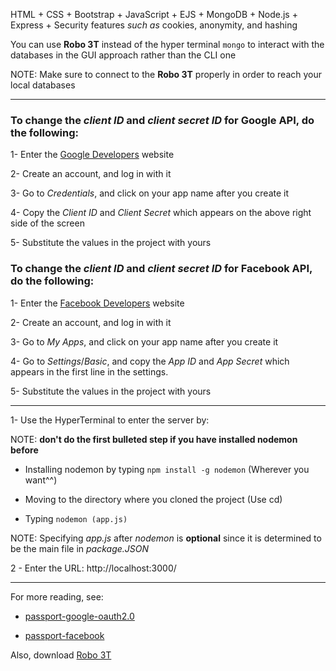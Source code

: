 HTML + CSS + Bootstrap + JavaScript + EJS + MongoDB + Node.js + Express + Security features *such as* cookies, anonymity, and hashing

You can use **Robo 3T** instead of the hyper terminal `mongo` to interact with the databases in the GUI approach rather than the CLI one

NOTE: Make sure to connect to the **Robo 3T** properly in order to reach your local databases

-----------------

### To change the *client ID* and *client secret ID* for **Google** API, do the following:

1- Enter the [Google Developers](https://console.cloud.google.com/apis/dashboard) website

2- Create an account, and log in with it

3- Go to *Credentials*, and click on your app name after you create it

4- Copy the *Client ID* and *Client Secret* which appears on the above right side of the screen

5- Substitute the values in the project with yours

### To change the *client ID* and *client secret ID* for **Facebook** API, do the following:

1- Enter the [Facebook Developers](https://developers.facebook.com/) website

2- Create an account, and log in with it

3- Go to *My Apps*, and click on your app name after you create it

4- Go to *Settings*/*Basic*, and copy the *App ID* and *App Secret* which appears in the first line in the settings.

5- Substitute the values in the project with yours

-----------------

1- Use the HyperTerminal to enter the server by:

NOTE: **don't do the first bulleted step if you have installed nodemon before**

- Installing nodemon by typing `npm install -g nodemon` (Wherever you want^^)

- Moving to the directory where you cloned the project (Use cd)

- Typing `nodemon (app.js)`

NOTE: Specifying *app.js* after *nodemon* is **optional** since it is determined to be the main file in *package.JSON*

2 - Enter the URL: http://localhost:3000/

-----------------

For more reading, see:

- [passport-google-oauth2.0](http://www.passportjs.org/packages/passport-google-oauth20/)

- [passport-facebook](http://www.passportjs.org/packages/passport-facebook/)

Also, download [Robo 3T](https://robomongo.org/download)
